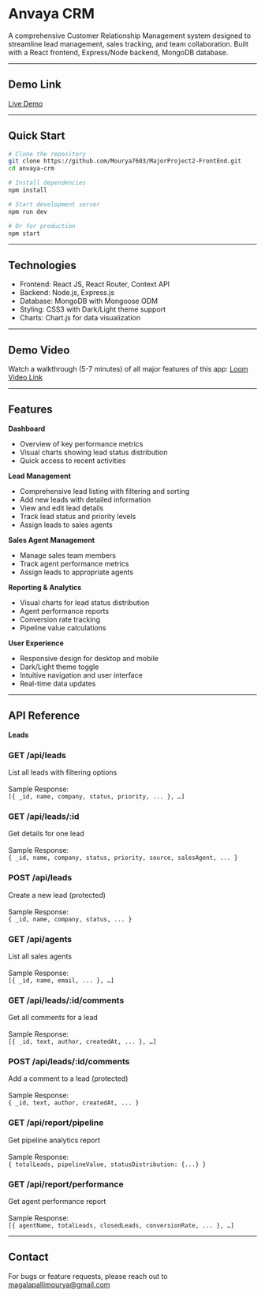 # Anvaya CRM

A comprehensive Customer Relationship Management system designed to streamline lead management, sales tracking, and team collaboration. Built with a React frontend, Express/Node backend, MongoDB database.

---

## Demo Link
[Live Demo](https://major-project2-front-end.vercel.app/)

---

## Quick Start

```bash
# Clone the repository
git clone https://github.com/Mourya7603/MajorProject2-FrontEnd.git
cd anvaya-crm

# Install dependencies
npm install

# Start development server
npm run dev

# Or for production
npm start
```
---

## Technologies
- Frontend: React JS, React Router, Context API
- Backend: Node.js, Express.js
- Database: MongoDB with Mongoose ODM
- Styling: CSS3 with Dark/Light theme support
- Charts: Chart.js for data visualization

---

## Demo Video
Watch a walkthrough (5-7 minutes) of all major features of this app: [Loom Video Link](https://drive.google.com/file/d/1OcSaqRCZm5n1zAkDxasHFKjdiiKwivbA/view?usp=sharing)

---

## Features
**Dashboard**
- Overview of key performance metrics
- Visual charts showing lead status distribution
- Quick access to recent activities

**Lead Management**
- Comprehensive lead listing with filtering and sorting
- Add new leads with detailed information
- View and edit lead details
- Track lead status and priority levels
- Assign leads to sales agents

**Sales Agent Management**
- Manage sales team members
- Track agent performance metrics
- Assign leads to appropriate agents

**Reporting & Analytics**
- Visual charts for lead status distribution
- Agent performance reports
- Conversion rate tracking
- Pipeline value calculations

**User Experience**
- Responsive design for desktop and mobile
- Dark/Light theme toggle
- Intuitive navigation and user interface
- Real-time data updates

---

## API Reference
**Leads**
### **GET	/api/leads**<br>	 
List all leads with filtering options<br>	 
Sample Response:<br>
```[{ _id, name, company, status, priority, ... }, …]```

### **GET	/api/leads/:id**<br>	 	
Get details for one lead<br>		
Sample Response:<br>
```{ _id, name, company, status, priority, source, salesAgent, ... }```

### **POST	/api/leads**<br> 	
Create a new lead (protected)<br>	
Sample Response:<br>
```{ _id, name, company, status, ... }```

### **GET	/api/agents**<br>	 
List all sales agents<br>	 
Sample Response:<br>
```[{ _id, name, email, ... }, …]```

### **GET	/api/leads/:id/comments**<br>	 
Get all comments for a lead<br>	 
Sample Response:<br>
```[{ _id, text, author, createdAt, ... }, …]```

### **POST	/api/leads/:id/comments**<br>	 
Add a comment to a lead (protected)<br>	 
Sample Response:<br>
```{ _id, text, author, createdAt, ... }```

### **GET	/api/report/pipeline**<br>	 
Get pipeline analytics report<br>	 
Sample Response:<br>
```{ totalLeads, pipelineValue, statusDistribution: {...} }```

### **GET	/api/report/performance**<br>	 
Get agent performance report<br>	 
Sample Response:<br>
```[{ agentName, totalLeads, closedLeads, conversionRate, ... }, …]```

---

## Contact
For bugs or feature requests, please reach out to magalapallimourya@gmail.com
